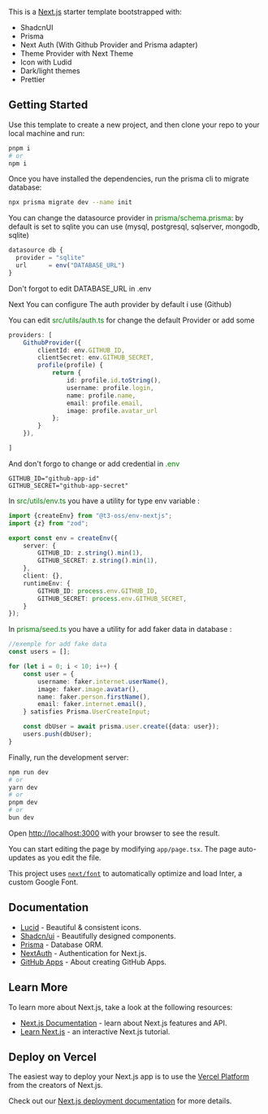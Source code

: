 This is a [Next.js](https://nextjs.org/) starter template bootstrapped with:

- ShadcnUI
- Prisma
- Next Auth (With Github Provider and Prisma adapter)
- Theme Provider with Next Theme
- Icon with Ludid
- Dark/light themes
- Prettier

## Getting Started
Use this template to create a new project, and then clone your repo to your
local machine and run:


```bash
pnpm i
# or
npm i
```
Once you have installed the dependencies, run the prisma cli to migrate database:

```bash
npx prisma migrate dev --name init
```
You can change the datasource provider in <span style="color:green;">prisma/schema.prisma</span>: 
by default is set to sqlite you can use (mysql, postgresql, sqlserver, mongodb, sqlite)

````ts
datasource db {
  provider = "sqlite"
  url      = env("DATABASE_URL")
}
````
Don't forgot to edit DATABASE_URL in .env

Next You can configure The auth provider by default i use (Github)


You can edit <span style="color:green;">src/utils/auth.ts</span> for change the default Provider or add some

````ts
providers: [
    GithubProvider({
        clientId: env.GITHUB_ID,
        clientSecret: env.GITHUB_SECRET,
        profile(profile) {
            return {
                id: profile.id.toString(),
                username: profile.login,
                name: profile.name,
                email: profile.email,
                image: profile.avatar_url
            };
        }
    }),

]
````
And don't forgo to change or add credential in <span style="color:green;">.env</span>

````dotenv
GITHUB_ID="github-app-id"
GITHUB_SECRET="github-app-secret"
````

In <span style="color:green;">src/utils/env.ts</span> you have a utility for type env variable :

````ts
import {createEnv} from "@t3-oss/env-nextjs";
import {z} from "zod";

export const env = createEnv({
    server: {
        GITHUB_ID: z.string().min(1),
        GITHUB_SECRET: z.string().min(1),
    },
    client: {},
    runtimeEnv: {
        GITHUB_ID: process.env.GITHUB_ID,
        GITHUB_SECRET: process.env.GITHUB_SECRET,
    }
});
````
In <span style="color:green;">prisma/seed.ts</span> you have a utility for add faker data in database :

````ts
//exemple for add fake data
const users = [];

for (let i = 0; i < 10; i++) {
    const user = {
        username: faker.internet.userName(),
        image: faker.image.avatar(),
        name: faker.person.firstName(),
        email: faker.internet.email(),
    } satisfies Prisma.UserCreateInput;

    const dbUser = await prisma.user.create({data: user});
    users.push(dbUser);
}
````

Finally, run the development server:

```bash
npm run dev
# or
yarn dev
# or
pnpm dev
# or
bun dev
```

Open [http://localhost:3000](http://localhost:3000) with your browser to see the result.

You can start editing the page by modifying `app/page.tsx`. The page auto-updates as you edit the file.

This project uses [`next/font`](https://nextjs.org/docs/basic-features/font-optimization) to automatically optimize and load Inter, a custom Google Font.

## Documentation
- [Lucid](https://lucide.dev/guide/) - Beautiful & consistent icons.
- [Shadcn/ui](https://ui.shadcn.com/docs) - Beautifully designed components.
- [Prisma](https://www.prisma.io/docs) - Database ORM.
- [NextAuth](https://next-auth.js.org/getting-started/introduction) - Authentication for Next.js.
- [GitHub Apps](https://docs.github.com/en/apps/creating-github-apps/about-creating-github-apps/about-creating-github-apps) - About creating GitHub Apps.


## Learn More

To learn more about Next.js, take a look at the following resources:

- [Next.js Documentation](https://nextjs.org/docs) - learn about Next.js features and API.
- [Learn Next.js](https://nextjs.org/learn) - an interactive Next.js tutorial.


## Deploy on Vercel

The easiest way to deploy your Next.js app is to use the [Vercel Platform](https://vercel.com/new?utm_medium=default-template&filter=next.js&utm_source=create-next-app&utm_campaign=create-next-app-readme) from the creators of Next.js.

Check out our [Next.js deployment documentation](https://nextjs.org/docs/deployment) for more details.

